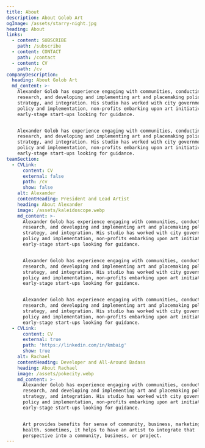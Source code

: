 ```yaml
---
title: About
description: About Golob Art
ogImage: /assets/starry-night.jpg
heading: About
links:
  - content: SUBSCRIBE
    path: /subscribe
  - content: CONTACT
    path: /contact
  - content: CV
    path: /cv
companyDescription:
  heading: About Golob Art
  md_content: >-
    Alexander Golob has experience engaging with communities, conducting
    research, and developing and implementing art and placemaking policy,
    strategy, and integration. His studio has worked with city governments on
    policy and implementation, non-profits embarking upon art initiatives, and
    early-stage start-ups looking for guidance.


    Alexander Golob has experience engaging with communities, conducting
    research, and developing and implementing art and placemaking policy,
    strategy, and integration. His studio has worked with city governments on
    policy and implementation, non-profits embarking upon art initiatives, and
    early-stage start-ups looking for guidance.
teamSection:
  - CVLink:
      content: CV
      external: false
      path: /cv
      show: false
    alt: Alexander
    contentHeading: President and Lead Artist
    heading: About Alexander
    image: /assets/kaleidoscope.webp
    md_content: >-
      Alexander Golob has experience engaging with communities, conducting
      research, and developing and implementing art and placemaking policy,
      strategy, and integration. His studio has worked with city governments on
      policy and implementation, non-profits embarking upon art initiatives, and
      early-stage start-ups looking for guidance.


      Alexander Golob has experience engaging with communities, conducting
      research, and developing and implementing art and placemaking policy,
      strategy, and integration. His studio has worked with city governments on
      policy and implementation, non-profits embarking upon art initiatives, and
      early-stage start-ups looking for guidance.


      Alexander Golob has experience engaging with communities, conducting
      research, and developing and implementing art and placemaking policy,
      strategy, and integration. His studio has worked with city governments on
      policy and implementation, non-profits embarking upon art initiatives, and
      early-stage start-ups looking for guidance.
  - CVLink:
      content: CV
      external: true
      path: 'https://linkedin.com/in/kmbaig'
      show: true
    alt: Rachael
    contentHeading: Developer and All-Around Badass
    heading: About Rachael
    image: /assets/pokecity.webp
    md_content: >-
      Alexander Golob has experience engaging with communities, conducting
      research, and developing and implementing art and placemaking policy,
      strategy, and integration. His studio has worked with city governments on
      policy and implementation, non-profits embarking upon art initiatives, and
      early-stage start-ups looking for guidance.


      Art provides benefits for sense of community, business, marketing, and
      health. sometimes, it helps to have an artist to integrate that
      perspective into a community, business, or project.
---
```


